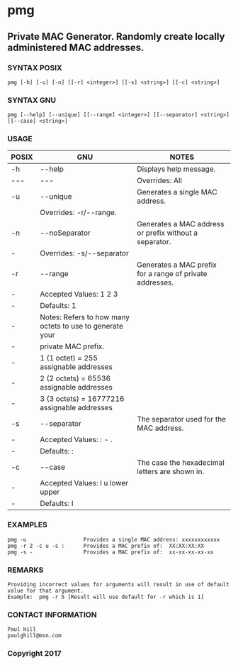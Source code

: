# pmg
## Private MAC Generator.  Randomly create locally administered MAC addresses.

### SYNTAX POSIX
    pmg [-h] [-u] [-n] [[-r] <integer>] [[-s] <string>] [[-c] <string>]

### SYNTAX GNU
    pmg [--help] [--unique] [[--range] <integer>] [[--separator] <string>] [[--case] <string>]
	
### USAGE
POSIX | GNU | NOTES
----- | --- | ----
-h | --help | Displays help message.
--- | --- | Overrides:  All	
-u | --unique | Generates a single MAC address.  
 | | Overrides: -r/--range.
-n | --noSeparator | Generates a MAC address or prefix without a separator.
 | - | Overrides: -s/--separator					
-r | --range | Generates a MAC prefix for a range of private addresses.
 | - | Accepted Values:  1 2 3
 | - | Defaults: 1
 | - | Notes:  Refers to how many octets to use to generate your
 | - | private MAC prefix.
 | - | 1 (1 octet)  =      255 assignable addresses
 | - | 2 (2 octets) =    65536 assignable addresses
 | - | 3 (3 octets) = 16777216 assignable addresses							
-s | --separator | The separator used for the MAC address.
 | - | Accepted Values:  : - .
 | - | Defaults:  :		
-c | --case | The case the hexadecimal letters are shown in.
 | - | Accepted Values:  l u lower upper
 | - | Defaults:  l

### EXAMPLES
    pmg -u                  Provides a single MAC address: xxxxxxxxxxxx
    pmg -r 2 -c u -s :      Provides a MAC prefix of:  XX:XX:XX:XX
    pmg -s -                Provides a MAC prefix of:  xx-xx-xx-xx-xx
											
### REMARKS
    Providing incorrect values for arguments will result in use of default value for that argument.
    Example:  pmg -r 5 [Result will use default for -r which is 1]	
	
### CONTACT INFORMATION
    Paul Hill
    paulghill@msn.com
	
### Copyright 2017
